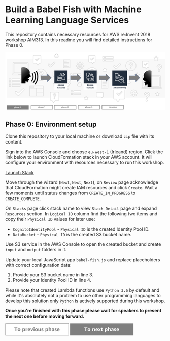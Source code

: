 Build a Babel Fish with Machine Learning Language Services
=========================================

This repository contains necessary resources for AWS re:Invent 2018 workshop AIM313. In this readme you will find detailed instructions for Phase 0.

<img src="../../img/flow0.png" />


Phase 0: Environment setup
-----

Clone this repository to your local machine or download `zip` file with its content.

Sign into the AWS Console and choose `eu-west-1` (Irleand) region. Click the link below to launch CloudFormation stack in your AWS account. It will configure your environment with resources necessary to run this workshop.

[Launch Stack](https://console.aws.amazon.com/cloudformation/home?region=eu-west-1#/stacks/new?stackName=babel-fish-app&templateURL=https://s3-eu-west-1.amazonaws.com/babel-fish-reinvent/cfn-babel-fish.yaml)

Move through the wizard (`Next`, `Next`, `Next`), on `Review` page acknowledge that CloudFormation might create IAM resources and click `Create`. Wait a few moments until status changes from `CREATE_IN_PROGRESS` to `CREATE_COMPLETE`.

On `Stacks` page click stack name to view `Stack Detail` page and expand `Resources` section. In `Logical ID` column find the following two items and copy their `Physical ID` values for later use:

* `CognitoIdentityPool` - `Physical ID` is the created Identity Pool ID.
* `DataBucket` - `Physical ID` is the created S3 bucket name.

Use S3 service in the AWS Console to open the created bucket and create `input` and `output` folders in it.

Update your local JavaScript app `babel-fish.js` and replace placeholders with correct configuration data:

1. Provide your S3 bucket name in line 3.
1. Provide your Identity Pool ID in line 4.

Please note that created Lambda functions use `Python 3.6` by default and while it's absolutely not a problem to use other programming languages to develop this solution only `Python` is actively supported during this workshop.

**Once you're finished with this phase please wait for speakers to present the next one before moving forward.**

<a href="../../README.md"><img src="../../img/button2.png" width="200"></a>
<a href="../phase1/README.md"><img src="../../img/button3.png" width="200"></a>

